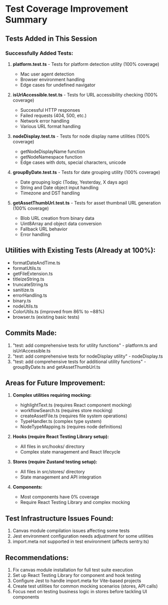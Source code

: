 # Test Coverage Improvement Summary

## Tests Added in This Session

### Successfully Added Tests:
1. **platform.test.ts** - Tests for platform detection utility (100% coverage)
   - Mac user agent detection
   - Browser environment handling
   - Edge cases for undefined navigator

2. **isUrlAccessible.test.ts** - Tests for URL accessibility checking (100% coverage)
   - Successful HTTP responses
   - Failed requests (404, 500, etc.)
   - Network error handling
   - Various URL format handling

3. **nodeDisplay.test.ts** - Tests for node display name utilities (100% coverage)
   - getNodeDisplayName function
   - getNodeNamespace function
   - Edge cases with dots, special characters, unicode

4. **groupByDate.test.ts** - Tests for date grouping utility (100% coverage)
   - Date grouping logic (Today, Yesterday, X days ago)
   - String and Date object input handling
   - Timezone and DST handling

5. **getAssetThumbUrl.test.ts** - Tests for asset thumbnail URL generation (100% coverage)
   - Blob URL creation from binary data
   - Uint8Array and object data conversion
   - Fallback URL behavior
   - Error handling

## Utilities with Existing Tests (Already at 100%):
- formatDateAndTime.ts
- formatUtils.ts
- getFileExtension.ts
- titleizeString.ts
- truncateString.ts
- sanitize.ts
- errorHandling.ts
- binary.ts
- nodeUtils.ts
- ColorUtils.ts (improved from 86% to ~88%)
- browser.ts (existing basic tests)

## Commits Made:
1. "test: add comprehensive tests for utility functions" - platform.ts and isUrlAccessible.ts
2. "test: add comprehensive tests for nodeDisplay utility" - nodeDisplay.ts
3. "test: add comprehensive tests for additional utility functions" - groupByDate.ts and getAssetThumbUrl.ts

## Areas for Future Improvement:
1. **Complex utilities requiring mocking:**
   - highlightText.ts (requires React component mocking)
   - workflowSearch.ts (requires store mocking)
   - createAssetFile.ts (requires file system operations)
   - TypeHandler.ts (complex type system)
   - NodeTypeMapping.ts (requires node definitions)

2. **Hooks (require React Testing Library setup):**
   - All files in src/hooks/ directory
   - Complex state management and React lifecycle

3. **Stores (require Zustand testing setup):**
   - All files in src/stores/ directory
   - State management and API integration

4. **Components:**
   - Most components have 0% coverage
   - Require React Testing Library and complex mocking

## Test Infrastructure Issues Found:
1. Canvas module compilation issues affecting some tests
2. Jest environment configuration needs adjustment for some utilities
3. import.meta not supported in test environment (affects sentry.ts)

## Recommendations:
1. Fix canvas module installation for full test suite execution
2. Set up React Testing Library for component and hook testing
3. Configure Jest to handle import.meta for Vite-based projects
4. Create test utilities for common mocking scenarios (stores, API calls)
5. Focus next on testing business logic in stores before tackling UI components